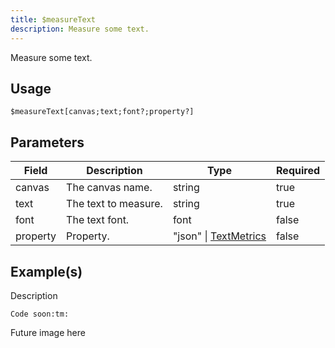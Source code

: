```yaml
---
title: $measureText
description: Measure some text.
---
```


Measure some text.
## Usage
```
$measureText[canvas;text;font?;property?]
```

## Parameters
| Field | Description | Type | Required |
| --- | --- | --- | --- |
| canvas | The canvas name. | string | true |
| text | The text to measure. | string | true |
| font | The text font. | font | false |
| property | Property. | "json" \| [TextMetrics](https://developer.mozilla.org/en-US/docs/Web/API/TextMetrics) | false |

## Example(s)
<!-- TODO -->
Description
```
Code soon:tm:
```
Future image here